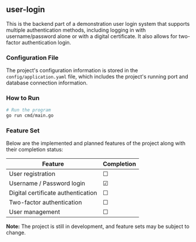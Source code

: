 ## user-login

This is the backend part of a demonstration user login system that supports multiple authentication methods, including logging in with username/password alone or with a digital certificate. It also allows for two-factor authentication login.

### Configuration File

The project's configuration information is stored in the `config/application.yaml` file, which includes the project's running port and database connection information.

### How to Run

```bash
# Run the program
go run cmd/main.go
```

### Feature Set

Below are the implemented and planned features of the project along with their completion status:

| Feature       | Completion |
|------------|---------|
| User registration | &#9744; |
| Username / Password login | &#9745; |
| Digital certificate authentication | &#9744; |
| Two-factor authentication | &#9744; |
| User management | &#9744; |

**Note:** The project is still in development, and feature sets may be subject to change.
